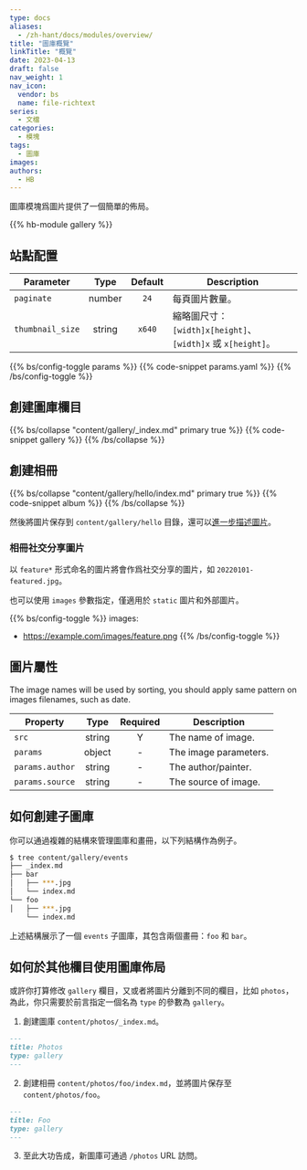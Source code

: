 ```yaml
---
type: docs
aliases:
  - /zh-hant/docs/modules/overview/
title: "圖庫概覽"
linkTitle: "概覽"
date: 2023-04-13
draft: false
nav_weight: 1
nav_icon:
  vendor: bs
  name: file-richtext
series:
  - 文檔
categories:
  - 模塊
tags:
  - 圖庫
images:
authors:
  - HB
---
```


圖庫模塊爲圖片提供了一個簡單的佈局。

<!--more-->

{{% hb-module gallery %}}

## 站點配置

| Parameter        |  Type  | Default | Description                                                 |
| ---------------- | :----: | :-----: | ----------------------------------------------------------- |
| `paginate`       | number |  `24`   | 每頁圖片數量。                                              |
| `thumbnail_size` | string | `x640`  | 縮略圖尺寸：`[width]x[height]`、`[width]x` 或 `x[height]`。 |

{{% bs/config-toggle params %}}
{{% code-snippet params.yaml %}}
{{% /bs/config-toggle %}}

## 創建圖庫欄目

{{% bs/collapse "content/gallery/_index.md" primary true %}}
{{% code-snippet gallery %}}
{{% /bs/collapse %}}

## 創建相冊

{{% bs/collapse "content/gallery/hello/index.md" primary true %}}
{{% code-snippet album %}}
{{% /bs/collapse %}}

然後將圖片保存到 `content/gallery/hello` 目錄，還可以[進一步描述圖片](#圖片屬性)。

### 相冊社交分享圖片

以 `feature*` 形式命名的圖片將會作爲社交分享的圖片，如 `20220101-featured.jpg`。

也可以使用 `images` 參數指定，僅適用於 `static` 圖片和外部圖片。

{{% bs/config-toggle %}}
images:
  - https://example.com/images/feature.png
{{% /bs/config-toggle %}}

## 圖片屬性

The image names will be used by sorting, you should apply same pattern on images filenames, such as date.

| Property        |  Type  | Required | Description           |
| --------------- | :----: | :------: | --------------------- |
| `src`           | string |    Y     | The name of image.    |
| `params`        | object |    -     | The image parameters. |
| `params.author` | string |    -     | The author/painter.   |
| `params.source` | string |    -     | The source of image.  |

## 如何創建子圖庫

你可以通過複雜的結構來管理圖庫和畫冊，以下列結構作為例子。

```sh
$ tree content/gallery/events
├── _index.md
├── bar
│   ├── ***.jpg
│   └── index.md
└── foo
│   ├── ***.jpg
    └── index.md
```

上述結構展示了一個 `events` 子圖庫，其包含兩個畫冊：`foo` 和 `bar`。

## 如何於其他欄目使用圖庫佈局

或許你打算修改 `gallery` 欄目，又或者將圖片分離到不同的欄目，比如 `photos`，為此，你只需要於前言指定一個名為 `type` 的參數為 `gallery`。

1. 創建圖庫 `content/photos/_index.md`。

```markdown
---
title: Photos
type: gallery
---
```

2. 創建相冊 `content/photos/foo/index.md`，並將圖片保存至 `content/photos/foo`。

```markdown
---
title: Foo
type: gallery
---
```

3. 至此大功告成，新圖庫可通過 `/photos` URL 訪問。
